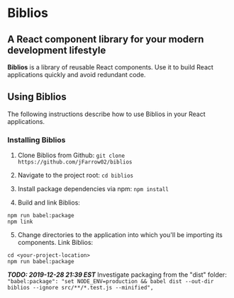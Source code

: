 # Biblios

## A React component library for your modern development lifestyle
**Biblios** is a library of reusable React components. Use it to build React applications quickly and avoid redundant code.

## Using Biblios
The following instructions describe how to use Biblios in your React applications.

### Installing Biblios
1. Clone Biblios from Github: `git clone https://github.com/jFarrow02/biblios`

2. Navigate to the project root: `cd biblios`

3. Install package dependencies via npm: `npm install`

4. Build and link Biblios:
```
npm run babel:package
npm link
```
5. Change directories to the application into which you'll be importing its components. Link Biblios:
```
cd <your-project-location>
npm run babel:package
```
**_TODO: 2019-12-28 21:39 EST_** Investigate packaging from the "dist" folder:
`"babel:package": "set NODE_ENV=production && babel dist --out-dir biblios --ignore src/**/*.test.js --minified",`